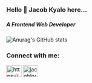 <h3 align="start">Hello 👋 Jacob Kyalo here...</h3>
<h5 align="start">A Frontend Web Developer</h5>

![Anurag's GitHub stats](https://github-readme-stats.vercel.app/api?username=JacobKyalo&show_icons=true&theme=radical)

<!-- <p align="left"> <a href="https://twitter.com/jacobkyalo202" target="blank"><img src="https://img.shields.io/twitter/follow/jacobkyalo202?logo=twitter&style=for-the-badge" alt="jacobkyalo202" /></a> </p> -->

<h3 align="left">Connect with me:</h3>
<p align="left">
<a href="https://linkedin.com/in/https://www.linkedin.com/in/jacob-kyalo-1a8a80211/" target="blank"><img align="center" src="https://raw.githubusercontent.com/rahuldkjain/github-profile-readme-generator/master/src/images/icons/Social/linked-in-alt.svg" alt="https://www.linkedin.com/in/jacob-kyalo-1a8a80211/" height="30" width="40" /></a>
<a href="https://twitter.com/jacobkyalo202" target="blank"><img align="center" src="https://raw.githubusercontent.com/rahuldkjain/github-profile-readme-generator/master/src/images/icons/Social/twitter.svg" alt="jacobkyalo202" height="30" width="40" /></a>
</p>

